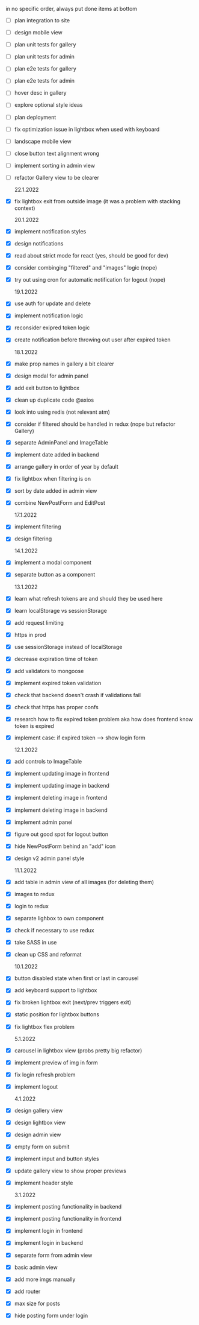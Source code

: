 in no specific order, always put done items at bottom

- [ ] plan integration to site
- [ ] design mobile view
- [ ] plan unit tests for gallery
- [ ] plan unit tests for admin
- [ ] plan e2e tests for gallery
- [ ] plan e2e tests for admin
- [ ] hover desc in gallery
- [ ] explore optional style ideas
- [ ] plan deployment
- [ ] fix optimization issue in lightbox when used with keyboard
- [ ] landscape mobile view
- [ ] close button text alignment wrong
- [ ] implement sorting in admin view
- [ ] refactor Gallery view to be clearer

  22.1.2022

- [x] fix lightbox exit from outside image (it was a problem with stacking context)

  20.1.2022

- [x] implement notification styles
- [x] design notifications
- [x] read about strict mode for react (yes, should be good for dev)
- [x] consider combinging "filtered" and "images" logic (nope)
- [x] try out using cron for automatic notification for logout (nope)

  19.1.2022

- [x] use auth for update and delete
- [x] implement notification logic
- [x] reconsider exipred token logic
- [x] create notification before throwing out user after expired token

  18.1.2022

- [x] make prop names in gallery a bit clearer
- [x] design modal for admin panel
- [x] add exit button to lightbox
- [x] clean up duplicate code @axios
- [x] look into using redis (not relevant atm)
- [x] consider if filtered should be handled in redux (nope but refactor Gallery)
- [x] separate AdminPanel and ImageTable
- [x] implement date added in backend
- [x] arrange gallery in order of year by default
- [x] fix lightbox when filtering is on
- [x] sort by date added in admin view
- [x] combine NewPostForm and EditPost

  17.1.2022

- [x] implement filtering
- [x] design filtering

  14.1.2022

- [x] implement a modal component
- [x] separate button as a component

  13.1.2022

- [x] learn what refresh tokens are and should they be used here
- [x] learn localStorage vs sessionStorage
- [x] add request limiting
- [x] https in prod
- [x] use sessionStorage instead of localStorage
- [x] decrease expiration time of token
- [x] add validators to mongoose
- [x] implement expired token validation
- [x] check that backend doesn't crash if validations fail
- [x] check that https has proper confs
- [x] research how to fix expired token problem aka how does frontend know token is expired
- [x] implement case: if expired token --> show login form

  12.1.2022

- [x] add controls to ImageTable
- [x] implement updating image in frontend
- [x] implement updating image in backend
- [x] implement deleting image in frontend
- [x] implement deleting image in backend
- [x] implement admin panel
- [x] figure out good spot for logout button
- [x] hide NewPostForm behind an "add" icon
- [x] design v2 admin panel style

  11.1.2022

- [x] add table in admin view of all images (for deleting them)
- [x] images to redux
- [x] login to redux
- [x] separate lighbox to own component
- [x] check if necessary to use redux
- [x] take SASS in use
- [x] clean up CSS and reformat

  10.1.2022

- [x] button disabled state when first or last in carousel
- [x] add keyboard support to lightbox
- [x] fix broken lightbox exit (next/prev triggers exit)
- [x] static position for lightbox buttons
- [x] fix lightbox flex problem

  5.1.2022

- [x] carousel in lightbox view (probs pretty big refactor)
- [x] implement preview of img in form
- [x] fix login refresh problem
- [x] implement logout

  4.1.2022

- [x] design gallery view
- [x] design lightbox view
- [x] design admin view
- [x] empty form on submit
- [x] implement input and button styles
- [x] update gallery view to show proper previews
- [x] implement header style

  3.1.2022

- [x] implement posting functionality in backend
- [x] implement posting functionality in frontend
- [x] implement login in frontend
- [x] implement login in backend
- [x] separate form from admin view
- [x] basic admin view
- [x] add more imgs manually
- [x] add router
- [x] max size for posts
- [x] hide posting form under login
